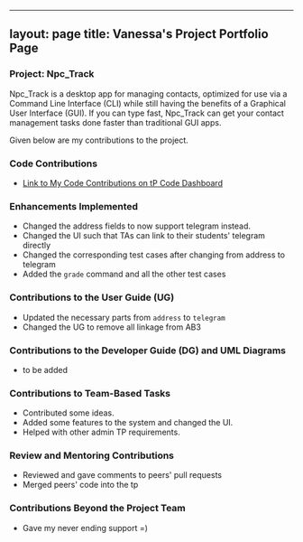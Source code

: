 
---
layout: page
title: Vanessa's Project Portfolio Page
---

### Project: Npc_Track

Npc_Track is a desktop app for managing contacts, optimized for use via a Command Line Interface (CLI) while still 
having the benefits of a Graphical User Interface (GUI). If you can type fast, Npc_Track can get your contact 
management tasks done faster than traditional GUI apps.

Given below are my contributions to the project.
### Code Contributions

- [Link to My Code Contributions on tP Code Dashboard](https://nus-cs2103-ay2324s1.github.io/tp-dashboard/?search=vanessamae23&sort=groupTitle&sortWithin=title&timeframe=commit&mergegroup=&groupSelect=groupByRepos&breakdown=true&checkedFileTypes=docs~functional-code~test-code&since=2023-09-22)

### Enhancements Implemented

- Changed the address fields to now support telegram instead. 
- Changed the UI such that TAs can link to their 
  students' telegram directly
- Changed the corresponding test cases after changing from address to telegram
- Added the `grade` command and all the other test cases

### Contributions to the User Guide (UG)

- Updated the necessary parts from `address` to `telegram` 
- Changed the UG to remove all linkage from AB3

### Contributions to the Developer Guide (DG) and UML Diagrams

- to be added

### Contributions to Team-Based Tasks

- Contributed some ideas.
- Added some features to the system and changed the UI.
- Helped with other admin TP requirements.

### Review and Mentoring Contributions

- Reviewed and gave comments to peers' pull requests
- Merged peers' code into the tp

### Contributions Beyond the Project Team

- Gave my never ending support =)
